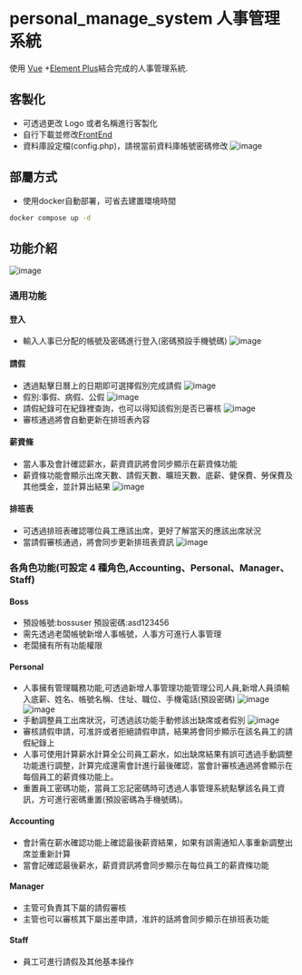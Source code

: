 # personal_manage_system 人事管理系統

使用 [Vue](https://cn.vuejs.org/) +[Element Plus](https://element-plus.org/en-US/)結合完成的人事管理系統.

## 客製化

- 可透過更改 Logo 或者名稱進行客製化
- 自行下載並修改[FrontEnd](https://github.com/ItingLai/personal_manage_system_Frontend)
- 資料庫設定檔(config.php)，請視當前資料庫帳號密碼修改
  ![image](https://github.com/ItingLai/personal_manage_system/blob/main/docs/img/config_setting.png)

## 部屬方式
- 使用docker自動部署，可省去建置環境時間
```sh
docker compose up -d
```

## 功能介紹

![image](https://github.com/ItingLai/personal_manage_system/blob/main/docs/img/menu.png)

### 通用功能

#### 登入

- 輸入人事已分配的帳號及密碼進行登入(密碼預設手機號碼)
  ![image](https://github.com/ItingLai/personal_manage_system/blob/main/docs/img/login_page.png)

#### 請假

- 透過點擊日曆上的日期即可選擇假別完成請假
  ![image](https://github.com/ItingLai/personal_manage_system/blob/main/docs/img/apply_leave.png)
- 假別:事假、病假、公假
  ![image](https://github.com/ItingLai/personal_manage_system/blob/main/docs/img/leave_form.png)
- 請假紀錄可在紀錄裡查詢，也可以得知該假別是否已審核
  ![image](https://github.com/ItingLai/personal_manage_system/blob/main/docs/img/leave_history.png)
- 審核通過將會自動更新在排班表內容

#### 薪資條

- 當人事及會計確認薪水，薪資資訊將會同步顯示在薪資條功能
- 薪資條功能會顯示出席天數、請假天數、曠班天數、底薪、健保費、勞保費及其他獎金，並計算出結果
  ![image](https://github.com/ItingLai/personal_manage_system/blob/main/docs/img/salary_info.png)

#### 排班表

- 可透過排班表確認哪位員工應該出席，更好了解當天的應該出席狀況
- 當請假審核通過，將會同步更新排班表資訊
  ![image](https://github.com/ItingLai/personal_manage_system/blob/main/docs/img/attend_sheet.png)

### 各角色功能(可設定 4 種角色,Accounting、Personal、Manager、Staff)

#### Boss

- 預設帳號:bossuser 預設密碼:asd123456
- 需先透過老闆帳號新增人事帳號，人事方可進行人事管理
- 老闆擁有所有功能權限

#### Personal

- 人事擁有管理職務功能,可透過新增人事管理功能管理公司人員,新增人員須輸入底薪、姓名、帳號名稱、住址、職位、手機電話(預設密碼)
  ![image](https://github.com/ItingLai/personal_manage_system/blob/main/docs/img/personal_manage.png)
  ![image](https://github.com/ItingLai/personal_manage_system/blob/main/docs/img/personal_manage_form.png)
- 手動調整員工出席狀況，可透過該功能手動修該出缺席或者假別
  ![image](https://github.com/ItingLai/personal_manage_system/blob/main/docs/img/manage_attend.png)
- 審核請假申請，可准許或者拒絕請假申請，結果將會同步顯示在該名員工的請假紀錄上
- 人事可使用計算薪水計算全公司員工薪水，如出缺席結果有誤可透過手動調整功能進行調整，計算完成還需會計進行最後確認，當會計審核通過將會顯示在每個員工的薪資條功能上。
- 重置員工密碼功能，當員工忘記密碼時可透過人事管理系統點擊該名員工資訊，方可進行密碼重置(預設密碼為手機號碼)。

#### Accounting

- 會計需在薪水確認功能上確認最後薪資結果，如果有誤需通知人事重新調整出席並重新計算
- 當會記確認最後薪水，薪資資訊將會同步顯示在每位員工的薪資條功能

#### Manager

- 主管可負責其下屬的請假審核
- 主管也可以審核其下屬出差申請，准許的話將會同步顯示在排班表功能

#### Staff

- 員工可進行請假及其他基本操作
